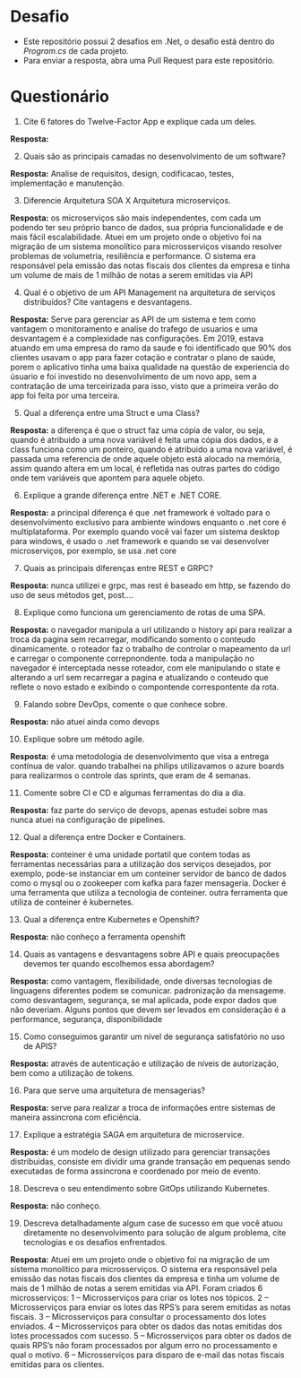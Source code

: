 # Desafio

- Este repositório possui 2 desafios em .Net, o desafio está dentro do _Program.cs_ de cada projeto.
- Para enviar a resposta, abra uma Pull Request para este repositório.

# Questionário

1. Cite 6 fatores do Twelve-Factor App e explique cada um deles.

**Resposta:**

2. Quais são as principais camadas no desenvolvimento de um software?

**Resposta:**  Analise de requisitos, design, codificacao, testes, implementação e manutenção.


3. Diferencie Arquitetura SOA X Arquitetura microserviços.

**Resposta:** os microserviços são mais independentes, com cada um podendo ter seu próprio banco de dados, sua própria funcionalidade e de mais fácil escalabilidade. Atuei em um projeto onde o objetivo foi na migração de um sistema monolítico para microsserviços visando resolver problemas de volumetria, resiliência e performance.
O sistema era responsável pela emissão das notas fiscais dos clientes da empresa e tinha um volume de mais de 1 milhão de notas a serem emitidas via API


4. Qual é o objetivo de um API Management na arquitetura de serviços distribuídos? Cite vantagens e desvantagens.

**Resposta:** Serve para gerenciar as API de um sistema e tem como vantagem o monitoramento e analise do trafego de usuarios e uma desvantagem é a complexidade nas configurações. Em 2019, estava atuando em uma empresa do ramo da saude e foi identificado que 90% dos clientes usavam o app para fazer cotação e contratar o plano de saúde, porem o aplicativo tinha uma baixa qualidade na questão de experiencia do úsuario e foi investido no desenvolvimento de um novo app, sem a contratação de uma terceirizada para isso, visto que a primeira verão do app foi feita por uma terceira.


5. Qual a diferença entre uma Struct e uma Class?

**Resposta:** a diferença é que o struct faz uma cópia de valor, ou seja, quando é atribuido a uma nova variável é feita uma cópia dos dados, e a class funciona como um ponteiro, quando é atribuido a uma nova variável, é passada uma referencia de onde aquele objeto está alocado na memória, assim quando altera em um local, é refletida nas outras partes do código onde tem variáveis que apontem para aquele objeto.


6. Explique a grande diferença entre .NET e .NET CORE.

**Resposta:** a principal diferença é que .net framework é voltado para o desenvolvimento exclusivo para ambiente windows enquanto o .net core é multiplataforma. Por exemplo quando você vai fazer um sistema desktop para windows, é usado o .net framework e quando se vai desenvolver microserviços, por exemplo, se usa .net core


7. Quais as principais diferenças entre REST e GRPC?

**Resposta:** nunca utilizei e grpc, mas rest é baseado em http, se fazendo do uso de seus métodos get, post....


8. Explique como funciona um gerenciamento de rotas de uma SPA.

**Resposta:**  o navegador manipula a url utilizando o history api para realizar a troca da pagina sem recarregar, modificando somento o conteudo dinamicamente. o roteador faz o trabalho de controlar o mapeamento da url e carregar o componente correpnondente. toda a manipulação no navegador é interceptada nesse roteador, com ele manipulando o state e alterando a url sem recarregar a pagina e atualizando o conteudo que reflete o novo estado e exibindo o   compontende correspontente da rota.


9. Falando sobre DevOps, comente o que conhece sobre.

**Resposta:** não atuei ainda como devops


10. Explique sobre um método agile.

**Resposta:** é uma metodologia de desenvolvimento que visa a entrega contínua de valor. quando trabalhei na philips utilizavamos o azure boards para realizarmos o controle das sprints, que eram de 4 semanas.


11. Comente sobre CI e CD e algumas ferramentas do dia a dia.

**Resposta:** faz parte do serviço de devops, apenas estudei sobre mas nunca atuei na configuração de pipelines.


12. Qual a diferença entre Docker e Containers.

**Resposta:**  conteiner é uma unidade portatil que contem todas as ferramentas necessárias para a utilização dos serviços desejados, por exemplo, pode-se instanciar em um conteiner servidor de banco de dados como o mysql ou o zookeeper com kafka para fazer mensageria.
Docker é uma ferramenta que utiliza a tecnologia de conteiner. outra ferramenta que utiliza de conteiner é kubernetes.


13. Qual a diferença entre Kubernetes e Openshift?

**Resposta:** não conheço a ferramenta openshift


14. Quais as vantagens e desvantagens sobre API e quais preocupações devemos ter quando escolhemos essa abordagem?

**Resposta:**  como vantagem, flexibilidade, onde diversas tecnologias de linguagens diferentes podem se comunicar. padronização da mensageme. como desvantagem, segurança, se mal aplicada, pode expor dados que não deveriam.
Alguns pontos que devem ser levados em consideração é a performance, segurança, disponibilidade


15. Como conseguimos garantir um nível de segurança satisfatório no uso de APIS?

**Resposta:** através de autenticação e utilização de níveis de autorização, bem como a utilização de tokens.


16. Para que serve uma arquitetura de mensagerias?

**Resposta:**  serve para realizar a troca de informações entre sistemas de maneira assincrona com eficiência.


17. Explique a estratégia SAGA em arquitetura de microservice.

**Resposta:**  é um modelo de design utilizado para gerenciar transações distribuidas, consiste em dividir uma grande transação em pequenas sendo executadas de forma assincrona e coordenado por meio de evento.


18. Descreva o seu entendimento sobre GitOps utilizando Kubernetes.

**Resposta:** não conheço.

19. Descreva detalhadamente algum case de sucesso em que você atuou diretamente no desenvolvimento para solução de algum problema, cite tecnologias e os desafios enfrentados.

**Resposta:**  Atuei em um projeto onde o objetivo foi na migração de um sistema monolítico para microsserviços.
O sistema era responsável pela emissão das notas fiscais dos clientes da empresa e tinha um volume de mais de 1 milhão de notas a serem emitidas via API. Foram criados 6 microsserviços:
1 – Microsserviços para criar os lotes nos tópicos.
2 – Microsserviços para enviar os lotes das RPS’s para serem emitidas as notas fiscais.
3 – Microsserviços para consultar o processamento dos lotes enviados.
4 – Microsserviços para obter os dados das notas emitidas dos lotes processados com sucesso.
5 – Microsserviços para obter os dados de quais RPS’s não foram processados por algum erro no processamento e qual o motivo.
6 – Microsserviços para disparo de e-mail das notas fiscais emitidas para os clientes.
